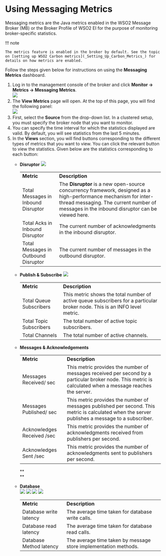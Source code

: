 # Using Messaging Metrics

Messaging metrics are the Java metrics enabled in the WSO2 Message
Broker (MB) or the Broker Profile of WSO2 EI for the purpose of
monitoring broker-specific statistics.

!!! note
    
    The metrics feature is enabled in the broker by default. See the topic
    on [setting up WSO2 Carbon metrics](_Setting_Up_Carbon_Metrics_) for
    details on how metrics are enabled.
    

Follow the steps given below for instructions on using the **Messaging
Metrics** dashboard.

1.  Log in to the management console of the broker and click **Monitor
    -\> Metrics -\> Messaging Metrics**.  
    ![](attachments/87694058/87694050.png)
2.  The **View Metrics** page will open. At the top of this page, you
    will find the following panel:  
    ![](attachments/87694058/87694057.png)
3.  First, select the **Source** from the drop-down list. In a clustered
    setup, you must specify the broker node that you want to monitor.
4.  You can specify the time interval for which the statistics displayed
    are valid. By default, you will see statistics from the last 5
    minutes.
5.  In the **Views** section, you will find buttons corresponding to the
    different types of metrics that you want to view. You can click the
    relevant button to view the statistics. Given below are the
    statistics corresponding to each button:  
    -   **Disruptor**
        ![](attachments/87694058/87694056.png)

        |                                      |                                                                                                                                                                                                                |
        |--------------------------------------|----------------------------------------------------------------------------------------------------------------------------------------------------------------------------------------------------------------|
        | **Metric**                           | **Description**                                                                                                                                                                                                |
        | Total Messages in Inbound Disruptor  | The **Disruptor** is a new open-source concurrency framework, designed as a high-performance mechanism for inter-thread messaging. The current number of messages in the inbound disruptor can be viewed here. |
        | Total Acks in Inbound Disruptor      | The current number of acknowledgments in the inbound disruptor.                                                                                                                                                |
        | Total Messages in Outbound Disruptor | The current number of messages in the outbound disruptor.                                                                                                                                                      |

          

    -   **Publish & Subscribe**
        ![](attachments/87694058/87694055.png)

        |                         |                                                                                                                            |
        |-------------------------|----------------------------------------------------------------------------------------------------------------------------|
        | **Metric**              | **Description**                                                                                                            |
        | Total Queue Subscribers | This metric shows the total number of active queue subscribers for a particular broker node. This is an INFO level metric. |
        | Total Topic Subscribers | The total number of active topic subscribers.                                                                              |
        | Total Channels          | The total number of active channels.                                                                                       |

          

    -   **Messages & Acknowledgements**
          

        |                            |                                                                                                                                                           |
        |----------------------------|-----------------------------------------------------------------------------------------------------------------------------------------------------------|
        | **Metric**                 | **Description**                                                                                                                                           |
        | Messages Received/ sec     | This metric provides the number of messages received per second by a particular broker node. This metric is calculated when a message reaches the server. |
        | Messages Published/ sec    | This metric provides the number of messages published per second. This metric is calculated when the server publishes a message to a subscriber.          |
        | Acknowledges Received /sec | This metric provides the number of acknowledgments received from publishers per second.                                                                   |
        | Acknowledges Sent /sec     | This metric provides the number of acknowledgments sent to publishers per second.                                                                         |

          

        **  
        **
    -   **Database**  
        ![](attachments/87694058/87694051.png)
        ![](attachments/87694058/87694052.png)
        ![](attachments/87694058/87694053.png)
        ![](attachments/87694058/87694054.png)

        |                         |                                                                 |
        |-------------------------|-----------------------------------------------------------------|
        | **Metric**              | **Description**                                                 |
        | Database write latency  | The average time taken for database write calls.                |
        | Database read latency   | The average time taken for database read calls.                 |
        | Database Method latency | The average time taken by message store implementation methods. |
